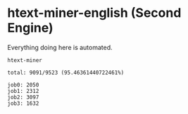 # htext-miner-english (Second Engine)

Everything doing here is automated.

```
htext-miner

total: 9091/9523 (95.46361440722461%)

job0: 2050
job1: 2312
job2: 3097
job3: 1632
```